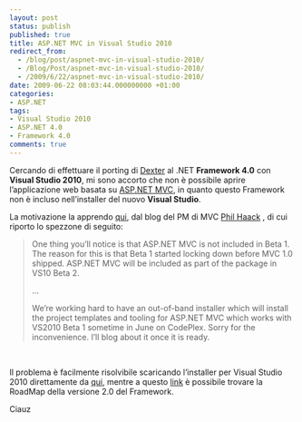 ```yaml
---
layout: post
status: publish
published: true
title: ASP.NET MVC in Visual Studio 2010
redirect_from: 
  - /blog/post/aspnet-mvc-in-visual-studio-2010/
  - /Blog/Post/aspnet-mvc-in-visual-studio-2010/
  - /2009/6/22/aspnet-mvc-in-visual-studio-2010/
date: 2009-06-22 08:03:44.000000000 +01:00
categories:
- ASP.NET
tags:
- Visual Studio 2010
- ASP.NET 4.0
- Framework 4.0
comments: true
---
```

<p>Cercando di effettuare il porting di <a target="_blank" href="http://imperugo.tostring.it/About/Dexter">Dexter</a> al .NET <strong>Framework 4.0</strong> con <strong>Visual Studio 2010</strong>, mi sono accorto che non &egrave; possibile aprire l&rsquo;applicazione web basata su <a rel="nofollow" target="_blank" href="http://www.asp.net/mvc">ASP.NET MVC</a>, in quanto questo Framework non &egrave; incluso nell&rsquo;installer del nuovo <strong>Visual Studio</strong>.</p>
<p>La motivazione la apprendo <a rel="nofollow" target="_blank" href="http://www.haacked.com/archive/2009/06/09/aspnetmvc-vs10beta1-roadmap.aspx">qui</a>,&nbsp;dal blog del PM di MVC <a rel="nofollow" target="_blank" href="http://haacked.com/">Phil Haack</a> , di cui riporto&nbsp;lo spezzone di seguito:</p>
<blockquote>
<p>One thing you&rsquo;ll notice is that ASP.NET MVC is not included in Beta 1. The reason for this is that Beta 1 started locking down before MVC 1.0 shipped. ASP.NET MVC will be included as part of the package in VS10 Beta 2.</p>
<p>&hellip;</p>
<p>We&rsquo;re working hard to have an out-of-band installer which will install the project templates and tooling for ASP.NET MVC which works with VS2010 Beta 1 sometime in June on CodePlex. Sorry for the inconvenience. I&rsquo;ll blog about it once it is ready.</p>
</blockquote>
<p>&nbsp;</p>
<p>Il problema &egrave; facilmente risolvibile scaricando l&rsquo;installer per Visual Studio 2010 direttamente da <a rel="nofollow" target="_blank" href="http://aspnet.codeplex.com/Release/ProjectReleases.aspx?ReleaseId=28527">qui</a>, mentre a questo&nbsp;<a rel="nofollow" target="_blank" href="http://aspnet.codeplex.com/Wiki/View.aspx?title=Road%20Map&amp;referringTitle=Home">link</a> &egrave; possibile trovare la RoadMap della versione 2.0 del Framework.</p>
<p>Ciauz</p>
